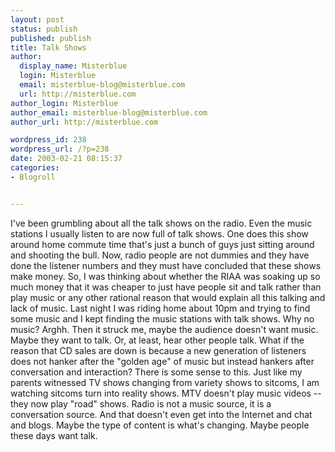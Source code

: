 ```yaml
---
layout: post
status: publish
published: publish
title: Talk Shows
author:
  display_name: Misterblue
  login: Misterblue
  email: misterblue-blog@misterblue.com
  url: http://misterblue.com
author_login: Misterblue
author_email: misterblue-blog@misterblue.com
author_url: http://misterblue.com

wordpress_id: 238
wordpress_url: /?p=238
date: 2003-02-21 08:15:37
categories:
- Blogroll


---
```

I've been grumbling about all the talk shows on the radio.  Even the music stations I usually listen to are now full of talk shows.  One does this show around home commute time that's just a bunch of guys just sitting around and shooting the bull.
Now, radio people are not dummies and they have done the listener numbers and they must have concluded that these shows make money.  So, I was thinking about whether the RIAA was soaking up so much money that it was cheaper to just have people sit and talk rather than play music or any other rational reason that would explain all this talking and lack of music.
Last night I was riding home about 10pm and trying to find some music and I kept finding the music stations with talk shows.  Why no music?  Arghh.
Then it struck me, maybe the audience doesn't want music.  Maybe they want to talk.  Or, at least, hear other people talk.  What if the reason that CD sales are down is because a new generation of listeners does not hanker after the "golden age" of music but instead hankers after conversation and interaction?
There is some sense to this.  Just like my parents witnessed TV shows changing from variety shows to sitcoms, I am watching sitcoms turn into reality shows.  MTV doesn't play music videos -- they now play "road" shows.  Radio is not a music source, it is a conversation source.  And that doesn't even get into the Internet and chat and blogs.  Maybe the type of content is what's changing.  Maybe people these days want talk.

